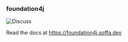 ### foundation4j

![Discuss](https://img.shields.io/badge/release-0.10.5-green.svg?style=flat)

Read the docs at https://foundation4j.soffa.dev 

